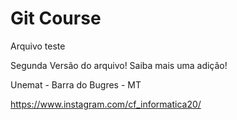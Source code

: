 
# Git Course


Arquivo teste

Segunda Versão do arquivo!
	Saiba mais uma adição!




Unemat - Barra do Bugres - MT

https://www.instagram.com/cf_informatica20/

